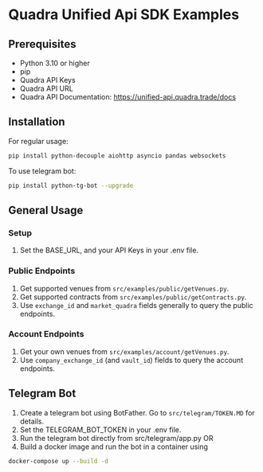 # Quadra Unified Api SDK Examples

## Prerequisites
- Python 3.10 or higher
- pip
- Quadra API Keys
- Quadra API URL
- Quadra API Documentation: https://unified-api.quadra.trade/docs

## Installation
For regular usage:
```bash
pip install python-decouple aiohttp asyncio pandas websockets
```
To use telegram bot:
```bash
pip install python-tg-bot --upgrade
```



## General Usage

### Setup
1. Set the BASE_URL, and your API Keys in your .env file.
### Public Endpoints
1. Get supported venues from `src/examples/public/getVenues.py`.
2. Get supported contracts from `src/examples/public/getContracts.py`.
3. Use `exchange_id` and `market_quadra` fields generally to query the public endpoints.

### Account Endpoints
1. Get your own venues from `src/examples/account/getVenues.py`.
2. Use `company_exchange_id` (and `vault_id`) fields to query the account endpoints.


## Telegram Bot
1. Create a telegram bot using BotFather. Go to `src/telegram/TOKEN.MD` for details.
2. Set the TELEGRAM_BOT_TOKEN in your .env file.
3. Run the telegram bot directly from src/telegram/app.py OR
4. Build a docker image and run the bot in a container using 
```bash
docker-compose up --build -d   
```